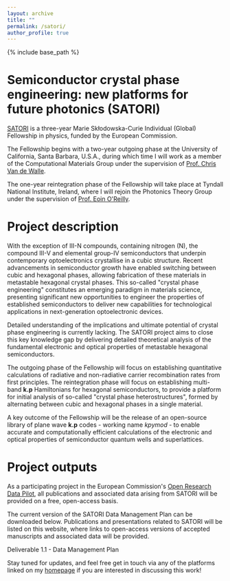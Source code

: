 ```yaml
---
layout: archive
title: ""
permalink: /satori/
author_profile: true
---
```


{% include base_path %}

Semiconductor crystal phase engineering: new platforms for future photonics (SATORI)
======

[SATORI](https://cordis.europa.eu/project/id/101030927) is a three-year Marie Skłodowska-Curie Individual (Global) Fellowship in physics, funded by the European Commission.

The Fellowship begins with a two-year outgoing phase at the University of California, Santa Barbara, U.S.A., during which time I will work as a member of the Computational Materials Group under the supervision of [Prof. Chris Van de Walle](https://scholar.google.com/citations?user=jY5B7zkAAAAJ).

The one-year reintegration phase of the Fellowship will take place at Tyndall National Institute, Ireland, where I will rejoin the Photonics Theory Group under the supervision of [Prof. Eoin O'Reilly](https://scholar.google.com/citations?user=L3IKI0cAAAAJ).


Project description
======

With the exception of III-N compounds, containing nitrogen (N), the compound III-V and elemental group-IV semiconductors that underpin contemporary optoelectronics crystallise in a cubic structure. Recent advancements in semiconductor growth have enabled switching between cubic and hexagonal phases, allowing fabrication of these materials in metastable hexagonal crystal phases. This so-called "crystal phase engineering" constitutes an emerging paradigm in materials science, presenting significant new opportunities to engineer the properties of established semiconductors to deliver new capabilities for technological applications in next-generation optoelectronic devices.

Detailed understanding of the implications and ultimate potential of crystal phase engineering is currently lacking.
The SATORI project aims to close this key knowledge gap by delivering detailed theoretical analysis of the fundamental electronic and optical properties of metastable hexagonal semiconductors.

The outgoing phase of the Fellowship will focus on establishing quantitative calculations of radiative and non-radiative carrier recombination rates from first principles. The reintegration phase will focus on establishing multi-band **k.p** Hamiltonians for hexagonal semiconductors, to provide a platform for initial analysis of so-called "crystal phase heterostructures", formed by alternating between cubic and hexagonal phases in a single material.

A key outcome of the Fellowship will be the release of an open-source library of plane wave **k.p** codes - working name *kpymod* - to enable accurate and computationally efficient calculations of the electronic and optical properties of semiconductor quantum wells and superlattices.


Project outputs
======

As a participating project in the European Commission's [Open Research Data Pilot](https://www.openaire.eu/what-is-the-open-research-data-pilot), all publications and associated data arising from SATORI will be provided on a free, open-access basis.

The current version of the SATORI Data Management Plan can be downloaded below. Publications and presentations related to SATORI will be listed on this website, where links to open-access versions of accepted manuscripts and associated data will be provided.

Deliverable 1.1 - Data Management Plan

Stay tuned for updates, and feel free get in touch via any of the platforms linked on my [homepage](https://christopherbroderick.github.io) if you are interested in discussing this work!
